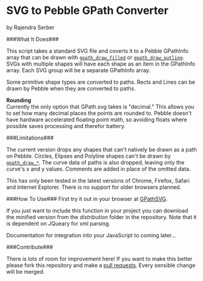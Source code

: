 # SVG to Pebble GPath Converter #

by
Rajendra Serber

###What It Does###

This script takes a standard SVG file and coverts it to a Pebble GPathInfo array that can be drawn with [`gpath_draw_filled`][draw_docs] or [`gpath_draw_outline`][draw_docs]. SVGs with multiple shapes will have each shape as an item in the GPathInfo array. Each SVG group will be a separate GPathInfo array.

Some primitive shape types are converted to paths. Rects and Lines can be drawn by Pebble when they are converted to paths.

**Rounding**  
Currently the only option that GPath.svg takes is "decimal." This allows you to set how many decimal places the points are rounded to. Pebble doesn't have hardware accelerated floating point math, so avoiding floats where possible saves processing and therefor battery.

###Limitations###

The current version drops any shapes that can't natively be drawn as a path on Pebble. Circles, Elipses and Polyline shapes can't be drawn by [`gpath_draw_*`][draw_docs]. The curve data of paths is also dropped, leaving only the curve's x and y values. Comments are added in place of the omitted data.

This has only been tested in the latest versions of Chrome, Firefox, Safari and Internet Explorer. There is no support for older browsers planned.

###How To Use###
First try it out in your browser at [GPathSVG](http://ardnejar.github.io/GPath.svg/).

If you just want to include this function in your project you can download the minified version from the *distribution* folder in the repository. Note that it is dependent on JQueary for xml parsing.

Documentation for integration into your JavaScript to coming later... 


###Contribute###

There is lots of room for improvement here! If you want to make this better please fork this repository and make a [pull requests](https://help.github.com/articles/using-pull-requests). Every sensible change will be merged.


[draw_docs]: http://developer.getpebble.com/docs/c/group___path_drawing.html "Pebble GPath draw documentation"
